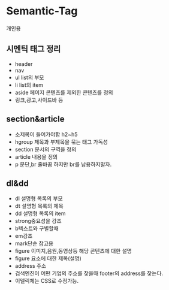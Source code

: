 # Semantic-Tag
개인용

## 시멘틱 태그 정리
 * header
 * nav
 * ul list의 부모
 * li list의 item
 * aside 페이지 콘텐츠를 제외한 콘텐츠를 정의
 * 링크,광고,사이드바 등

## section&article
 * 소제목이 들어가야함 h2~h5
 * hgroup 제목과 부제목을 묶는 태그 가독성
 * section 문서의 구역을 정의
 * article 내용을 정의
 * p 문단,br 줄바꿈 하지만 br를 남용하지말자.

## dl&dd
 * dl 설명형 목록의 부모
 * dt 설명형 목록의 제목
 * dd 설명형 목록의 item  
 * strong중요성을 강조
* b텍스트와 구별할때
* em강조
* mark단순 참고용
* figure 이미지,음원,동영상등 해당 콘텐츠에 대한 설명
* figure 요소에 대한 제목(설명)
* address 주소
* 검색엔진이 어떤 기업의 주소를 찾을때 footer의 address를 찾는다.
* 이텔릭체는 CSS로 수정가능.
